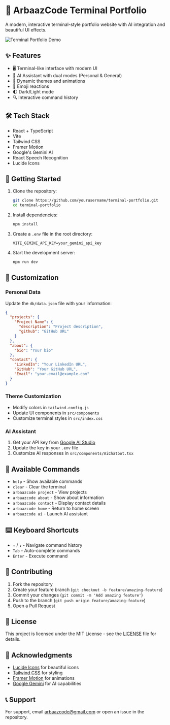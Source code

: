 # 🚀 ArbaazCode Terminal Portfolio

A modern, interactive terminal-style portfolio website with AI integration and beautiful UI effects.

![Terminal Portfolio Demo](https://source.unsplash.com/random/1200x630/?coding,terminal)

## ✨ Features

- 🖥️ Terminal-like interface with modern UI
- 🤖 AI Assistant with dual modes (Personal & General)
- 🎨 Dynamic themes and animations
- 💬 Emoji reactions
- 🌓 Dark/Light mode
- 🔍 Interactive command history

## 🛠️ Tech Stack

- React + TypeScript
- Vite
- Tailwind CSS
- Framer Motion
- Google's Gemini AI
- React Speech Recognition
- Lucide Icons

## 🚀 Getting Started

1. Clone the repository:
   ```bash
   git clone https://github.com/yourusername/terminal-portfolio.git
   cd terminal-portfolio
   ```

2. Install dependencies:
   ```bash
   npm install
   ```

3. Create a `.env` file in the root directory:
   ```env
   VITE_GEMINI_API_KEY=your_gemini_api_key
   ```

4. Start the development server:
   ```bash
   npm run dev
   ```

## 📝 Customization

### Personal Data
Update the `db/data.json` file with your information:

```json
{
  "projects": {
    "Project Name": {
      "description": "Project description",
      "github": "GitHub URL"
    }
  },
  "about": {
    "bio": "Your bio"
  },
  "contact": {
    "LinkedIn": "Your LinkedIn URL",
    "GitHub": "Your GitHub URL",
    "Email": "your.email@example.com"
  }
}
```

### Theme Customization
- Modify colors in `tailwind.config.js`
- Update UI components in `src/components`
- Customize terminal styles in `src/index.css`

### AI Assistant
1. Get your API key from [Google AI Studio](https://makersuite.google.com/app/apikey)
2. Update the key in your `.env` file
3. Customize AI responses in `src/components/AiChatbot.tsx`

## 🎯 Available Commands

- `help` - Show available commands
- `clear` - Clear the terminal
- `arbaazcode project` - View projects
- `arbaazcode about` - Show about information
- `arbaazcode contact` - Display contact details
- `arbaazcode home` - Return to home screen
- `arbaazcode ai` - Launch AI assistant

## ⌨️ Keyboard Shortcuts

- `↑` / `↓` - Navigate command history
- `Tab` - Auto-complete commands
- `Enter` - Execute command

## 🤝 Contributing

1. Fork the repository
2. Create your feature branch (`git checkout -b feature/amazing-feature`)
3. Commit your changes (`git commit -m 'Add amazing feature'`)
4. Push to the branch (`git push origin feature/amazing-feature`)
5. Open a Pull Request

## 📄 License

This project is licensed under the MIT License - see the [LICENSE](LICENSE) file for details.

## 🙏 Acknowledgments

- [Lucide Icons](https://lucide.dev) for beautiful icons
- [Tailwind CSS](https://tailwindcss.com) for styling
- [Framer Motion](https://www.framer.com/motion) for animations
- [Google Gemini](https://ai.google.dev) for AI capabilities

## 📞 Support

For support, email arbaazcode@gmail.com or open an issue in the repository.
